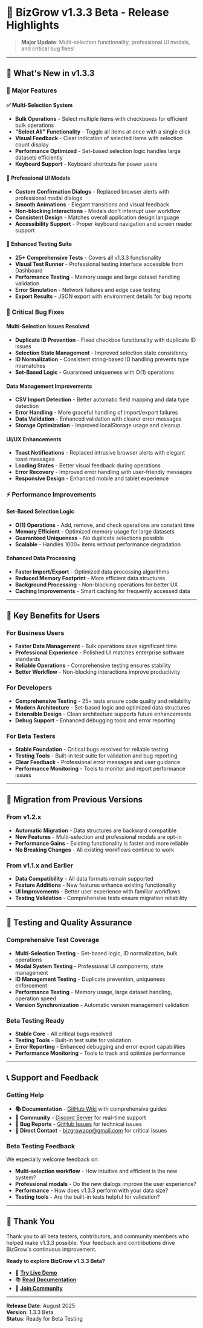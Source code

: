 # 🌟 BizGrow v1.3.3 Beta - Release Highlights

> **Major Update**: Multi-selection functionality, professional UI modals, and critical bug fixes!

---

## 🎉 **What's New in v1.3.3**

### **🚀 Major Features**

#### **✅ Multi-Selection System**
- **Bulk Operations** - Select multiple items with checkboxes for efficient bulk operations
- **"Select All" Functionality** - Toggle all items at once with a single click
- **Visual Feedback** - Clear indication of selected items with selection count display
- **Performance Optimized** - Set-based selection logic handles large datasets efficiently
- **Keyboard Support** - Keyboard shortcuts for power users

#### **🎨 Professional UI Modals**
- **Custom Confirmation Dialogs** - Replaced browser alerts with professional modal dialogs
- **Smooth Animations** - Elegant transitions and visual feedback
- **Non-blocking Interactions** - Modals don't interrupt user workflow
- **Consistent Design** - Matches overall application design language
- **Accessibility Support** - Proper keyboard navigation and screen reader support

#### **🧪 Enhanced Testing Suite**
- **25+ Comprehensive Tests** - Covers all v1.3.3 functionality
- **Visual Test Runner** - Professional testing interface accessible from Dashboard
- **Performance Testing** - Memory usage and large dataset handling validation
- **Error Simulation** - Network failures and edge case testing
- **Export Results** - JSON export with environment details for bug reports

### **🔧 Critical Bug Fixes**

#### **Multi-Selection Issues Resolved**
- **Duplicate ID Prevention** - Fixed checkbox functionality with duplicate ID issues
- **Selection State Management** - Improved selection state consistency
- **ID Normalization** - Consistent string-based ID handling prevents type mismatches
- **Set-Based Logic** - Guaranteed uniqueness with O(1) operations

#### **Data Management Improvements**
- **CSV Import Detection** - Better automatic field mapping and data type detection
- **Error Handling** - More graceful handling of import/export failures
- **Data Validation** - Enhanced validation with clearer error messages
- **Storage Optimization** - Improved localStorage usage and cleanup

#### **UI/UX Enhancements**
- **Toast Notifications** - Replaced intrusive browser alerts with elegant toast messages
- **Loading States** - Better visual feedback during operations
- **Error Recovery** - Improved error handling with user-friendly messages
- **Responsive Design** - Enhanced mobile and tablet experience

### **⚡ Performance Improvements**

#### **Set-Based Selection Logic**
- **O(1) Operations** - Add, remove, and check operations are constant time
- **Memory Efficient** - Optimized memory usage for large datasets
- **Guaranteed Uniqueness** - No duplicate selections possible
- **Scalable** - Handles 1000+ items without performance degradation

#### **Enhanced Data Processing**
- **Faster Import/Export** - Optimized data processing algorithms
- **Reduced Memory Footprint** - More efficient data structures
- **Background Processing** - Non-blocking operations for better UX
- **Caching Improvements** - Smart caching for frequently accessed data

---

## 🎯 **Key Benefits for Users**

### **For Business Users**
- **Faster Data Management** - Bulk operations save significant time
- **Professional Experience** - Polished UI matches enterprise software standards
- **Reliable Operations** - Comprehensive testing ensures stability
- **Better Workflow** - Non-blocking interactions improve productivity

### **For Developers**
- **Comprehensive Testing** - 25+ tests ensure code quality and reliability
- **Modern Architecture** - Set-based logic and optimized data structures
- **Extensible Design** - Clean architecture supports future enhancements
- **Debug Support** - Enhanced debugging tools and error reporting

### **For Beta Testers**
- **Stable Foundation** - Critical bugs resolved for reliable testing
- **Testing Tools** - Built-in test suite for validation and bug reporting
- **Clear Feedback** - Professional error messages and user guidance
- **Performance Monitoring** - Tools to monitor and report performance issues

---

## 🔄 **Migration from Previous Versions**

### **From v1.2.x**
- **Automatic Migration** - Data structures are backward compatible
- **New Features** - Multi-selection and professional modals are opt-in
- **Performance Gains** - Existing functionality is faster and more reliable
- **No Breaking Changes** - All existing workflows continue to work

### **From v1.1.x and Earlier**
- **Data Compatibility** - All data formats remain supported
- **Feature Additions** - New features enhance existing functionality
- **UI Improvements** - Better user experience with familiar workflows
- **Testing Validation** - Comprehensive tests ensure migration reliability

---

## 🧪 **Testing and Quality Assurance**

### **Comprehensive Test Coverage**
- **Multi-Selection Testing** - Set-based logic, ID normalization, bulk operations
- **Modal System Testing** - Professional UI components, state management
- **ID Management Testing** - Duplicate prevention, uniqueness enforcement
- **Performance Testing** - Memory usage, large dataset handling, operation speed
- **Version Synchronization** - Automatic version management validation

### **Beta Testing Ready**
- **Stable Core** - All critical bugs resolved
- **Testing Tools** - Built-in test suite for validation
- **Error Reporting** - Enhanced debugging and error export capabilities
- **Performance Monitoring** - Tools to track and optimize performance

---

## 📞 **Support and Feedback**

### **Getting Help**
- **📚 Documentation** - [GitHub Wiki](https://github.com/kenTHiC/biz-grow/wiki) with comprehensive guides
- **💬 Community** - [Discord Server](https://discord.gg/s27WGufPgp) for real-time support
- **🐛 Bug Reports** - [GitHub Issues](https://github.com/kenTHiC/biz-grow/issues) for technical issues
- **📧 Direct Contact** - bizgrowapp@gmail.com for critical issues

### **Beta Testing Feedback**
We especially welcome feedback on:
- **Multi-selection workflow** - How intuitive and efficient is the new system?
- **Professional modals** - Do the new dialogs improve the user experience?
- **Performance** - How does v1.3.3 perform with your data size?
- **Testing tools** - Are the built-in tests helpful for validation?

---

## 🎉 **Thank You**

Thank you to all beta testers, contributors, and community members who helped make v1.3.3 possible. Your feedback and contributions drive BizGrow's continuous improvement.

**Ready to explore BizGrow v1.3.3 Beta?** 
- 🚀 **[Try Live Demo](https://bizgow-app.netlify.app)**
- 📚 **[Read Documentation](https://github.com/kenTHiC/biz-grow/wiki)**
- 💬 **[Join Community](https://discord.gg/s27WGufPgp)**

---

**Release Date**: August 2025  
**Version**: 1.3.3 Beta  
**Status**: Ready for Beta Testing
